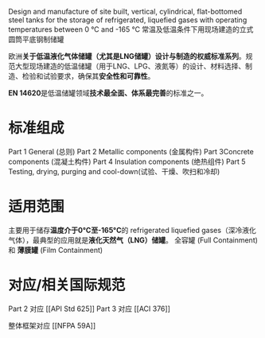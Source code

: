 Design and manufacture of site built, vertical, cylindrical, flat-bottomed steel tanks for the storage of refrigerated, liquefied gases with operating temperatures between 0 °C and -165 °C
常温及低温条件下用现场建造的立式圆筒平底钢制储罐

欧洲​**​关于低温液化气体储罐（尤其是LNG储罐）设计与制造的权威标准系列​**​。规范大型现场建造的低温储罐（用于LNG、LPG、液氮等）的设计、材料选择、制造、检验和试验要求，确保其​**​安全性和可靠性​**​。

**EN 14620​**​ 是低温储罐领域​**​技术最全面、体系最完善​**​的标准之一。

# 标准组成

Part 1​​ General​​ (总则) 
Part 2​​ Metallic components​​ (金属构件)
Part 3​​ Concrete components​​ (混凝土构件)
​Part 4​​ Insulation components​​ (绝热组件)
Part 5​​ Testing, drying, purging and cool-down​​ (试验、干燥、吹扫和冷却)

# 适用范围

主要用于储存​**​温度介于0°C至-165°C​**​的 refrigerated liquefied gases（深冷液化气体），最典型的应用就是​**​液化天然气（LNG）储罐​**​。
全容罐​​ (Full Containment) 和 **薄膜罐​**​ (Film Containment)

# 对应/相关国际规范

Part 2 对应 [[API Std 625]]
Part 3 对应 [[ACI 376]]

整体框架对应 [[NFPA 59A]]




